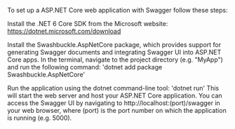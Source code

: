 ﻿To set up a ASP.NET Core web application with Swagger follow these steps:

Install the .NET 6 Core SDK from the Microsoft website: https://dotnet.microsoft.com/download


Install the Swashbuckle.AspNetCore package, which provides support for generating Swagger documents and integrating Swagger UI into ASP.NET Core apps. In the terminal, navigate to the project directory (e.g. "MyApp") and run the following command:
'dotnet add package Swashbuckle.AspNetCore' 

Run the application using the dotnet command-line tool:
'dotnet run' 
This will start the web server and host your ASP.NET Core application. You can access the Swagger UI by navigating to http://localhost:(port)/swagger in your web browser, where (port) is the port number on which the application is running (e.g. 5000).
